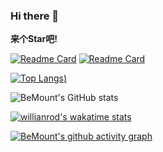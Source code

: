 ### Hi there 👋

__来个Star吧!__

[![Readme Card](https://github-readme-stats.vercel.app/api/pin/?username=zhuzhile&repo=personal-blog)](https://github.com/zhuzhile/personal-blog)
[![Readme Card](https://github-readme-stats.vercel.app/api/pin/?username=zhuzhile&repo=JS_Pro)](https://github.com/zhuzhile/JS_Pro)

[![Top Langs](https://github-readme-stats.vercel.app/api/top-langs/?username=zhuzhile&langs_count=8&layout=compact))](https://github.com/zhuzhile/personal-blog)

![BeMount's GitHub stats](https://github-readme-stats.vercel.app/api?username=zhuzhile&show_icons=true&theme=cobalt)

[![willianrod's wakatime stats](https://github-readme-stats.vercel.app/api/wakatime?username=zhuzhile)](https://github.com/zhuzhile/personal-blog)

[![BeMount's github activity graph](https://activity-graph.herokuapp.com/graph?username=zhuzhile&theme=github)](https://github.com/zhuzhile/personal-blog)
